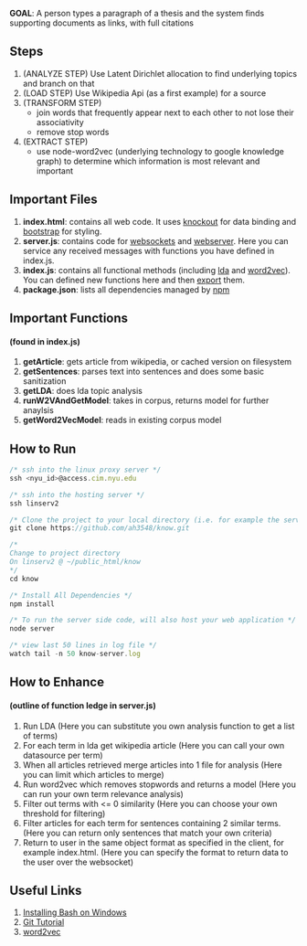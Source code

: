 **GOAL**: A person types a paragraph of a thesis and the system finds supporting documents as links, with full citations

## Steps
1. (ANALYZE STEP) Use Latent Dirichlet allocation to find underlying topics and branch on that
1. (LOAD STEP) Use Wikipedia Api (as a first example) for a source
1. (TRANSFORM STEP)
    * join words that frequently appear next to each other to not lose their associativity
    * remove stop words
1. (EXTRACT STEP)
    * use node-word2vec (underlying technology to google knowledge graph) to determine which information is most relevant and important

## Important Files
1. **index.html**: contains all web code. It uses [knockout](http://knockoutjs.com/) for data binding and [bootstrap](http://getbootstrap.com/) for styling.
1. **server.js**: contains code for [websockets](https://www.npmjs.com/package/websocket) and [webserver](http://expressjs.com/). Here you can service any received messages with functions you have defined in index.js.
1. **index.js**: contains all functional methods (including [lda](https://github.com/primaryobjects/lda) and [word2vec]()). You can defined new functions here and then [export](http://openmymind.net/2012/2/3/Node-Require-and-Exports/) them.
1. **package.json**: lists all dependencies managed by [npm](https://www.npmjs.com/)

## Important Functions
#### (found in index.js)
1. **getArticle**: gets article from wikipedia, or cached version on filesystem
1. **getSentences**: parses text into sentences and does some basic sanitization
1. **getLDA**: does lda topic analysis
1. **runW2VAndGetModel**: takes in corpus, returns model for further anaylsis
1. **getWord2VecModel**: reads in existing corpus model

## How to Run
```javascript
/* ssh into the linux proxy server */
ssh <nyu_id>@access.cim.nyu.edu

/* ssh into the hosting server */
ssh linserv2

/* Clone the project to your local directory (i.e. for example the server) */
git clone https://github.com/ah3548/know.git

/* 
Change to project directory
On linserv2 @ ~/public_html/know
*/
cd know

/* Install All Dependencies */
npm install

/* To run the server side code, will also host your web application */
node server 

/* view last 50 lines in log file */
watch tail -n 50 know-server.log
```

## How to Enhance
#### (outline of function ledge in server.js)
1. Run LDA (Here you can substitute you own analysis function to get a list of terms)
1. For each term in lda get wikipedia article (Here you can call your own datasource per term)
1. When all articles retrieved merge articles into 1 file for analysis (Here you can limit which articles to merge)
1. Run word2vec which removes stopwords and returns a model (Here you can run your own term relevance analysis)
1. Filter out terms with <= 0 similarity (Here you can choose your own threshold for filtering)
1. Filter articles for each term for sentences containing 2 similar terms. (Here you can return only sentences that match your own criteria)
1. Return to user in the same object format as specified in the client, for example index.html. (Here you can specify the format to return data to the user over the websocket)

## Useful Links
1. [Installing Bash on Windows](
http://www.windowscentral.com/how-install-bash-shell-command-line-windows-10)
1. [Git Tutorial](https://www.atlassian.com/git/tutorials/what-is-version-control)
1. [word2vec](https://en.wikipedia.org/wiki/Word2vec)
